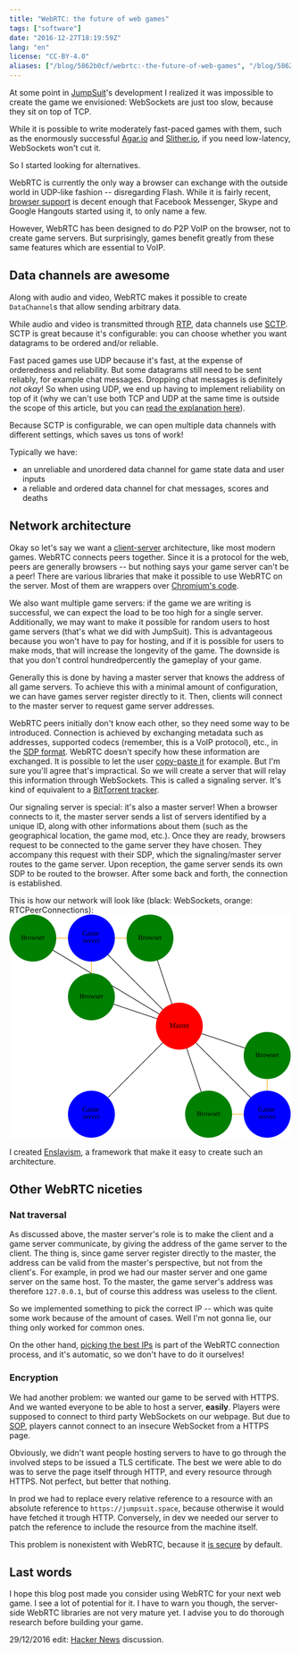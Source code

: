 ```yaml
---
title: "WebRTC: the future of web games"
tags: ["software"]
date: "2016-12-27T18:19:59Z"
lang: "en"
license: "CC-BY-4.0"
aliases: ["/blog/5862b0cf/webrtc:-the-future-of-web-games", "/blog/5862b0cf/webrtc-the-future-of-web-games"]
---
```


At some point in [JumpSuit](https://github.com/KordonBleu/jumpsuit)'s development I realized it was impossible to create the game we envisioned: WebSockets are just too slow, because they sit on top of TCP.

While it is possible to write moderately fast-paced games with them, such as the enormously successful [Agar.io](https://agar.io) and [Slither.io](http://slither.io/), if you need low-latency, WebSockets won't cut it.

So I started looking for alternatives.

WebRTC is currently the only way a browser can exchange with the outside world in UDP-like fashion -- disregarding Flash. While it is fairly recent, [browser support](http://iswebrtcreadyyet.com/) is decent enough that Facebook Messenger, Skype and Google Hangouts started using it, to only name a few.

However, WebRTC has been designed to do P2P VoIP on the browser, not to create game servers. But surprisingly, games benefit greatly from these same features which are essential to VoIP.


## Data channels are awesome

Along with audio and video, WebRTC makes it possible to create `DataChannel`s that allow sending arbitrary data.

While audio and video is transmitted through [RTP](https://en.wikipedia.org/wiki/Real-time_Transport_Protocol), data channels use [SCTP](https://en.wikipedia.org/wiki/Stream_Control_Transmission_Protocol).
SCTP is great because it's configurable: you can choose whether you want datagrams to be ordered and/or reliable.

Fast paced games use UDP because it's fast, at the expense of orderedness and reliability.
But some datagrams still need to be sent reliably, for example chat messages. Dropping chat messages is definitely *not okay*! So when using UDP, we end up having to implement reliability on top of it (why we can't use both TCP and UDP at the same time is outside the scope of this article, but you can [read the explanation here](http://gafferongames.com/networking-for-game-programmers/udp-vs-tcp/)).

Because SCTP is configurable, we can open multiple data channels with different settings, which saves us tons of work!

Typically we have:

* an unreliable and unordered data channel for game state data and user inputs
* a reliable and ordered data channel for chat messages, scores and deaths


## Network architecture

Okay so let's say we want a [client-server](http://gabrielgambetta.com/fpm1.html#authoritative-servers-and-dumb-clients) architecture, like most modern games.
WebRTC connects peers together. Since it is a protocol for the web, peers are generally browsers -- but nothing says your game server can't be a peer!
There are various libraries that make it possible to use WebRTC on the server. Most of them are wrappers over [Chromium's code](https://webrtc.org/native-code/).

We also want multiple game servers: if the game we are writing is successful, we can expect the load to be too high for a single server. Additionally, we may want to make it possible for random users to host game servers (that's what we did with JumpSuit). This is advantageous because you won't have to pay for hosting, and if it is possible for users to make mods, that will increase the longevity of the game. The downside is that you don't control hundredpercently the gameplay of your game.

Generally this is done by having a master server that knows the address of all game servers. To achieve this with a minimal amount of configuration, we can have games server register directly to it.
Then, clients will connect to the master server to request game server addresses.

WebRTC peers initially don't know each other, so they need some way to be introduced. Connection is achieved by exchanging metadata such as addresses, supported codecs (remember, this is a VoIP protocol), etc., in the [SDP format](https://en.wikipedia.org/wiki/Session_Description_Protocol).
WebRTC doesn't specify how these information are exchanged. It is possible to let the user [copy-paste it](https://github.com/ldecicco/webrtc-demos) for example. But I'm sure you'll agree that's impractical. So we will create a server that will relay this information through WebSockets. This is called a signaling server. It's kind of equivalent to a [BitTorrent tracker](https://en.wikipedia.org/wiki/BitTorrent_tracker).

Our signaling server is special: it's also a master server!
When a browser connects to it, the master server sends a list of servers identified by a unique ID, along with other informations about them (such as the geographical location, the game mod, etc.).
Once they are ready, browsers request to be connected to the game server they have chosen. They accompany this request with their SDP, which the signaling/master server routes to the game server. Upon reception, the game server sends its own SDP to be routed to the browser. After some back and forth, the connection is established.

This is how our network will look like (black: WebSockets, orange: RTCPeerConnections): ![network topology](network-topology.svg)

I created [Enslavism](https://github.com/KordonBleu/enslavism), a framework that make it easy to create such an architecture.


## Other WebRTC niceties

### Nat traversal

As discussed above, the master server's role is to make the client and a game server communicate, by giving the address of the game server to the client. The thing is, since game server register directly to the master, the address can be valid from the master's perspective, but not from the client's.
For example, in prod we had our master server and one game server on the same host. To the master, the game server's address was therefore `127.0.0.1`, but of course this address was useless to the client.

So we implemented something to pick the correct IP -- which was quite some work because of the amount of cases. Well I'm not gonna lie, our thing only worked for common ones.

On the other hand, [picking the best IPs](https://developer.mozilla.org/en-US/docs/Web/API/WebRTC_API/Connectivity#What_is_an_ICE_candidate) is part of the WebRTC connection process, and it's automatic, so we don't have to do it ourselves!


### Encryption

We had another problem: we wanted our game to be served with HTTPS. And we wanted everyone to be able to host a server, **easily**.
Players were supposed to connect to third party WebSockets on our webpage. But due to [SOP](https://en.wikipedia.org/wiki/Same-origin_policy), players cannot connect to an insecure WebSocket from a HTTPS page.

Obviously, we didn't want people hosting servers to have to go through the involved steps to be issued a TLS certificate. The best we were able to do was to serve the page itself through HTTP, and every resource through HTTPS. Not perfect, but better that nothing.

In prod we had to replace every relative reference to a resource with an absolute reference to `https://jumpsuit.space`, because otherwise it would have fetched it trough HTTP. Conversely, in dev we needed our server to patch the reference to include the resource from the machine itself.

This problem is nonexistent with WebRTC, because it [is secure](https://webrtc-security.github.io/#4.3.) by default.


## Last words

I hope this blog post made you consider using WebRTC for your next web game. I see a lot of potential for it.
I have to warn you though, the server-side WebRTC libraries are not very mature yet. I advise you to do thorough research before building your game.


29/12/2016 edit: [Hacker News](https://news.ycombinator.com/item?id=13264952) discussion.
